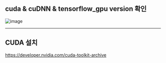 ## cuda & cuDNN & tensorflow_gpu version 확인
![image](https://github.com/kdahun/gpt_fine-tuning/assets/101082485/70cf15ce-1754-4594-9dbe-1a765469aee1)

***
## CUDA 설치
<https://developer.nvidia.com/cuda-toolkit-archive>
